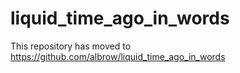 liquid_time_ago_in_words
========================

This repository has moved to https://github.com/albrow/liquid_time_ago_in_words
